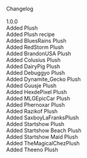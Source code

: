 Changelog<br>
<br>
1.0.0<br>
Added Plush<br>
Added Plush recipe<br>
Added BluesRains Plush<br>
Added RedStorm Plush<br>
Added BrandonUSA Plush<br>
Added Colusius Plush<br>
Added DairyPig Plush<br>
Added Debuggyo Plush<br>
Added Dynamite_Gecko Plush<br>
Added Guusje Plush<br>
Added HexdePixel Plush<br>
Added MLGEpicCar Plush<br>
Added Phernoxar Plush<br>
Added Razikof Plush<br>
Added SaxboyLaFranksPlush<br>
Added Startshow Plush<br>
Added Startshow Beach Plush<br>
Added Startshow Maid Plush<br>
Added TheMagicalChezPlush<br>
Added Theeno Plush
